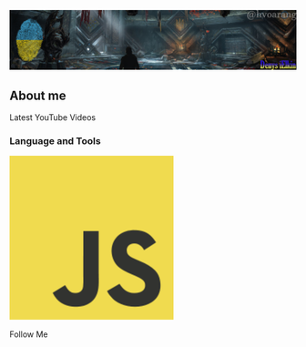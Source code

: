 [![Header](https://github.com/hvoarang/hvoarang/blob/main/assets/hero.png)](https://www.youtube.com/channel/UCSA36ZU0f8_B0U8uamFn5OQ)

## About me

Latest YouTube Videos

### Language and Tools

![js](https://github.com/hvoarang/hvoarang/blob/main/assets/javascript.png)

Follow Me
